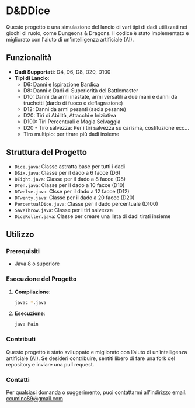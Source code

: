 # D&DDice
Questo progetto è una simulazione del lancio di vari tipi di dadi utilizzati nei giochi di ruolo, come Dungeons & Dragons. Il codice è stato implementato e migliorato con l'aiuto di un'intelligenza artificiale (AI).

## Funzionalità

- **Dadi Supportati**: D4, D6, D8, D20, D100
- **Tipi di Lancio**:
  - D6: Danni e Ispirazione Bardica
  - D8: Danni e Dadi di Superiorità del Battlemaster
  - D10: Danni da armi inastate, armi versatili a due mani e danni da truchetti (dardo di fuoco e deflagrazione)
  - D12: Danni da armi pesanti (ascia pesante)
  - D20: Tiri di Abilità, Attacchi e Iniziativa
  - D100: Tiri Percentuali e Magia Selvaggia
  - D20 - Tiro salvezza: Per i tiri salvezza su carisma, costituzione ecc...
  - Tiro multiplo: per tirare più dadi insieme


## Struttura del Progetto

- `Dice.java`: Classe astratta base per tutti i dadi
- `DSix.java`: Classe per il dado a 6 facce (D6)
- `DEight.java`: Classe per il dado a 8 facce (D8)
- `DTen.java`: Classe per il dado a 10 facce (D10)
- `DTwelve.java`: Clsse per il dado a 12 facce (D12)
- `DTwenty.java`: Classe per il dado a 20 facce (D20)
- `PercentualDice.java`: Classe per il dado percentuale (D100)
- `SaveThrow.java`: Classe per i tiri salvezza
- `DiceRoller.java`: Classe per creare una lista di dadi tirati insieme

## Utilizzo

### Prerequisiti

- Java 8 o superiore


### Esecuzione del Progetto

1. **Compilazione**:
   ```sh
   javac *.java
2. **Esecuzione**:
    ```sh
   java Main

### Contributi
Questo progetto è stato sviluppato e migliorato con l’aiuto di un’intelligenza artificiale (AI). Se desideri contribuire, sentiti libero di fare una fork del repository e inviare una pull request.

### Contatti
Per qualsiasi domanda o suggerimento, puoi contattarmi all’indirizzo email: ccumino89@gmail.com